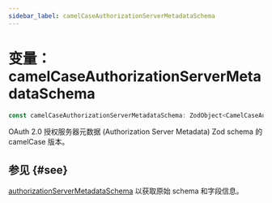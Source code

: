 ```yaml
---
sidebar_label: camelCaseAuthorizationServerMetadataSchema
---
```


# 变量：camelCaseAuthorizationServerMetadataSchema

```ts
const camelCaseAuthorizationServerMetadataSchema: ZodObject<CamelCaseAuthorizationServerMetadata>;
```

OAuth 2.0 授权服务器元数据 (Authorization Server Metadata) Zod schema 的 camelCase 版本。

## 参见 {#see}

[authorizationServerMetadataSchema](/references/js/variables/authorizationServerMetadataSchema.md) 以获取原始 schema 和字段信息。
